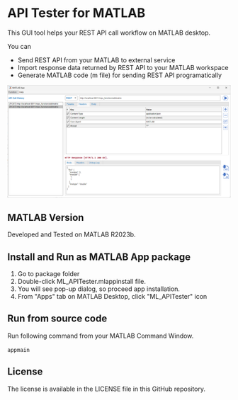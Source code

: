 # API Tester for MATLAB

This GUI tool helps your REST API call workflow on MATLAB desktop.

You can
- Send REST API from your MATLAB to external service
- Import response data returned by REST API to your MATLAB workspace
- Generate MATLAB code (m file) for sending REST API programatically

![Screenshot](images/app_sceenshot.png)


## MATLAB Version
Developed and Tested on MATLAB R2023b.


## Install and Run as MATLAB App package
1. Go to package folder
2. Double-click ML_APITester.mlappinstall file.
3. You will see pop-up dialog, so proceed app installation.
4. From "Apps" tab on MATLAB Desktop, click "ML_APITester" icon


## Run from source code
Run following command from your MATLAB Command Window.

   ```appmain```


## License
The license is available in the LICENSE file in this GitHub repository.
